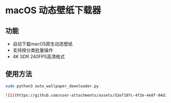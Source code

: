 # macOS 动态壁纸下载器

## 功能
- 自动下载macOS原生动态壁纸
- 支持按分类批量操作
- 4K SDR 240FPS高清格式

## 使用方法
```bash
sudo python3 auto_wallpaper_downloader.py

![1](https://github.com/user-attachments/assets/52e7107c-4f2e-4e8f-94d2-692fe9f8fd32)
